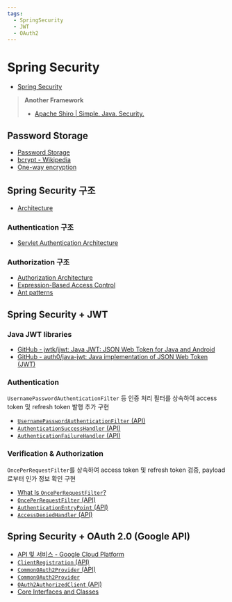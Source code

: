 ```yaml
---
tags:
  - SpringSecurity
  - JWT
  - OAuth2
---
```

# Spring Security

- [Spring Security](https://docs.spring.io/spring-security/reference/index.html)

> **Another Framework**
>
> - [Apache Shiro | Simple. Java. Security.](https://shiro.apache.org/)

## Password Storage

- [Password Storage](https://docs.spring.io/spring-security/reference/features/authentication/password-storage.html#authentication-password-storage)
- [bcrypt - Wikipedia](https://en.wikipedia.org/wiki/Bcrypt)
- [One-way encryption](https://en.citizendium.org/wiki/One-way_encryption)

## Spring Security 구조

- [Architecture](https://docs.spring.io/spring-security/reference/servlet/architecture.html#servlet-security-filters)

### Authentication 구조

- [Servlet Authentication Architecture](https://docs.spring.io/spring-security/reference/servlet/authentication/architecture.html)

### Authorization 구조

- [Authorization Architecture](https://docs.spring.io/spring-security/reference/servlet/authorization/architecture.html)
- [Expression-Based Access Control](https://docs.spring.io/spring-security/reference/servlet/authorization/expression-based.html)
- [Ant patterns](https://ant.apache.org/manual/dirtasks.html#patterns)

## Spring Security + JWT

### Java JWT libraries

- [GitHub - jwtk/jjwt: Java JWT: JSON Web Token for Java and Android](https://github.com/jwtk/jjwt)
- [GitHub - auth0/java-jwt: Java implementation of JSON Web Token (JWT)](https://github.com/auth0/java-jwt)

### Authentication

`UsernamePasswordAuthenticationFilter` 등 인증 처리 필터를 상속하여 access token 및 refresh token 발행 추가 구현

- [`UsernamePasswordAuthenticationFilter` (API)](https://docs.spring.io/spring-security/site/docs/current/api/org/springframework/security/web/authentication/UsernamePasswordAuthenticationFilter.html)
- [`AuthenticationSuccessHandler` (API)](https://docs.spring.io/spring-security/site/docs/current/api/org/springframework/security/web/authentication/AuthenticationSuccessHandler.html)
- [`AuthenticationFailureHandler` (API)](https://docs.spring.io/spring-security/site/docs/current/api/org/springframework/security/web/authentication/AuthenticationFailureHandler.html)

### Verification & Authorization

`OncePerRequestFilter`를 상속하여 access token 및 refresh token 검증, payload로부터 인가 정보 확인 구현

- [What Is `OncePerRequestFilter`?](https://www.baeldung.com/spring-onceperrequestfilter)
- [`OncePerRequestFilter` (API)](https://docs.spring.io/spring-framework/docs/current/javadoc-api/org/springframework/web/filter/OncePerRequestFilter.html)
- [`AuthenticationEntryPoint` (API)](https://docs.spring.io/spring-security/site/docs/current/api/org/springframework/security/web/AuthenticationEntryPoint.html)
- [`AccessDeniedHandler` (API)](https://docs.spring.io/spring-security/site/docs/current/api/org/springframework/security/web/access/AccessDeniedHandler.html)

## Spring Security + OAuth 2.0 (Google API)

- [API 및 서비스 - Google Cloud Platform](https://console.cloud.google.com/apis)
- [`ClientRegistration` (API)](https://docs.spring.io/spring-security/site/docs/current/api/org/springframework/security/oauth2/client/registration/ClientRegistration.html)
- [`CommonOAuth2Provider` (API)](https://docs.spring.io/spring-security/site/docs/current/api/org/springframework/security/config/oauth2/client/CommonOAuth2Provider.html)
- [`CommonOAuth2Provider`](https://docs.spring.io/spring-security/reference/servlet/oauth2/login/core.html#oauth2login-common-oauth2-provider)
- [`OAuth2AuthorizedClient` (API)](https://docs.spring.io/spring-security/site/docs/current/api/org/springframework/security/oauth2/client/OAuth2AuthorizedClient.html)
- [Core Interfaces and Classes](https://docs.spring.io/spring-security/reference/servlet/oauth2/client/core.html)
